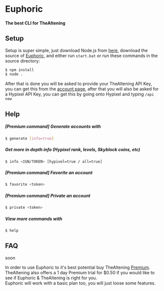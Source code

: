 # Euphoric

#### The best CLI for TheAltening

## Setup

Setup is super simple, just download Node.js from [here](https://nodejs.org/en/download/), download the source of [Euphoric](https://github.com/k1ndled/euphoric/archive/master.zip), and either run `start.bat` or run these commands in the source directory:

```sh
$ npm install
$ node .
```

After that is done you will be asked to provide your TheAltening API Key, you can get this from the [account page](https://panel.thealtening.com/#account), after that you will also be asked for a Hypixel API Key, you can get this by going onto Hypixel and typing `/api new`

## Help

##### **[Premium command]** Generate accounts with

```sh
$ generate [info=true]
```

##### Get more in depth info (Hypixel rank, levels, Skyblock coins, etc)

```sh
$ info <IGN/TOKEN> [hypixel=true / all=true]
```

##### **[Premium command]** Favorite an account

```sh
$ favorite <token>
```

##### **[Premium command]** Private an account

```sh
$ private <token>
```

##### View more commands with

```sh
$ help
```

## FAQ

soon

In order to use Euphoric to it's best potential buy TheAltening [Premium](https://panel.thealtening.com/#prices). TheAltening also offers a 1 day Premium trial for \$0.50 if you would like to see if Euphoric & TheAltening is right for you. \
Euphoric will work with a basic plan too, you will just loose some features.
